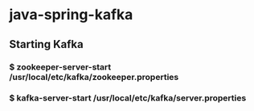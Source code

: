 # java-spring-kafka


## Starting Kafka

### $ zookeeper-server-start /usr/local/etc/kafka/zookeeper.properties

### $ kafka-server-start /usr/local/etc/kafka/server.properties

